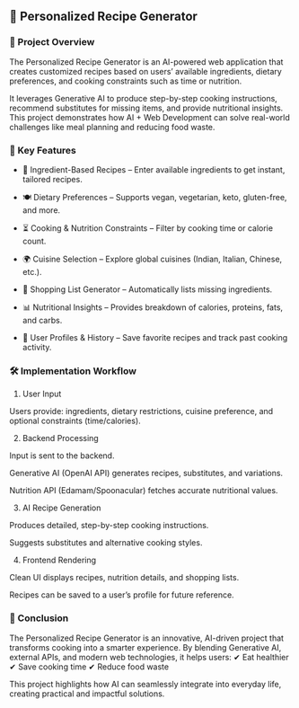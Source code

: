 ## 🍴 Personalized Recipe Generator
### 📌 Project Overview

The Personalized Recipe Generator is an AI-powered web application that creates customized recipes based on users’ available ingredients, dietary preferences, and cooking constraints such as time or nutrition.

It leverages Generative AI to produce step-by-step cooking instructions, recommend substitutes for missing items, and provide nutritional insights. This project demonstrates how AI + Web Development can solve real-world challenges like meal planning and reducing food waste.

### 🚀 Key Features

* 🥦 Ingredient-Based Recipes – Enter available ingredients to get instant, tailored recipes.

* 🍽 Dietary Preferences – Supports vegan, vegetarian, keto, gluten-free, and more.

* ⏳ Cooking & Nutrition Constraints – Filter by cooking time or calorie count.

* 🌍 Cuisine Selection – Explore global cuisines (Indian, Italian, Chinese, etc.).

* 🛒 Shopping List Generator – Automatically lists missing ingredients.

* 📊 Nutritional Insights – Provides breakdown of calories, proteins, fats, and carbs.

* 💾 User Profiles & History – Save favorite recipes and track past cooking activity.

### 🛠️ Implementation Workflow

1. User Input

Users provide: ingredients, dietary restrictions, cuisine preference, and optional constraints (time/calories).

2. Backend Processing

Input is sent to the backend.

Generative AI (OpenAI API) generates recipes, substitutes, and variations.

Nutrition API (Edamam/Spoonacular) fetches accurate nutritional values.

3. AI Recipe Generation

Produces detailed, step-by-step cooking instructions.

Suggests substitutes and alternative cooking styles.

4. Frontend Rendering

Clean UI displays recipes, nutrition details, and shopping lists.

Recipes can be saved to a user’s profile for future reference.

### 📌 Conclusion

The Personalized Recipe Generator is an innovative, AI-driven project that transforms cooking into a smarter experience. By blending Generative AI, external APIs, and modern web technologies, it helps users:
✔ Eat healthier
✔ Save cooking time
✔ Reduce food waste

This project highlights how AI can seamlessly integrate into everyday life, creating practical and impactful solutions.
